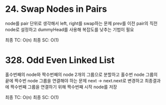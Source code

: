 # 24. Swap Nodes in Pairs
node를 pair 단위로 생각해서 left, right를 swap하는 문제
prev를 이전 pair의 직전 node로 설정하고 dummyHead를 사용해 복잡도를 낮추는 기법이 필요

최종 TC: O(n)
최종 SC: O(1)

# 328. Odd Even Linked List
홀수번째의 node와 짝수번째의 node 2개의 그룹으로 분할하고 홀수번 node 그룹의 끝에 짝수번 node 그룹을 연결해야 하는 문제
next -> next.next로 변경하고 최종결과에 짝수번째 그룹을 연결하기 위해 짝수번째 시작 node를 저장

최종 TC: O(n)
최종 SC: O(1)